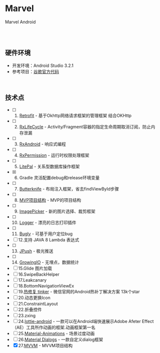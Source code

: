 
# Marvel
Marvel Android

<br/><br/>

## 硬件环境

- 开发环境：Android Studio 3.2.1
- 参考项目：[谷歌官方代码](https://github.com/googlesamples)

<br/>

## 技术点


- [ ] 1. [Retrofit](http://square.github.io/retrofit/) - 基于Okhttp网络请求框架的管理框架 结合OKHttp
- [ ] 2. [RxLifeCycle](https://github.com/trello/RxLifecycle) - Activity/Fragment容器的指定生命周期取消订阅，防止内存泄漏
- [ ] 3. [RxAndroid](https://github.com/ReactiveX/RxAndroid) - 响应式编程
- [ ] 4. [RxPermission](https://github.com/tbruyelle/RxPermissions) - 运行时权限处理框架
- [ ] 5. [LitePal](https://github.com/LitePalFramework/LitePal) - 关系型数据库操作框架
- [x] 6. Gradle 灵活配置debug和release环境变量
- [ ] 7. [Butterknife](https://github.com/JakeWharton/butterknife) - 布局注入框架，省去findViewById步骤
- [ ] 8. [MVP项目结构](https://github.com/googlesamples/android-architecture/tree/todo-mvp/) - MVP的项目结构
- [ ] 9. [ImagePicker](https://github.com/jeasonlzy/ImagePicker) - 新的图片选择、裁剪框架
- [ ] 10. [Logger](https://github.com/orhanobut/logger) - 漂亮的日志打印插件
- [ ] 11. [Bugly](https://bugly.qq.com/v2/) - 可基于用户定位bug
- [ ] 12.支持 JAVA 8 Lambda 表达式
- [ ] 13. [JPush](https://www.jiguang.cn/) - 极光推送
- [ ] 14. [GrowingIO](https://docs.growingio.com/docs/sdk-integration/android-sdk/) - 无埋点，数据统计
- [ ] 15.Glide 图片加载
- [ ] 16.SwipeBackHelper
- [ ] 17.Leakcanary
- [ ] 18.BottomNavigationViewEx
- [ ] 19.[热修复 tinker](https://github.com/Tencent/tinker) - 微信官网的Android热补丁解决方案 13k个star
- [ ] 20.动态更换Icon
- [ ] 21.ConstraintLayout
- [ ] 22.折叠控件
- [ ] 23.zxing
- [ ] 24.[lottie-android](https://github.com/airbnb/lottie-android) - 一款可以在Android端快速展示Adobe Afeter Effect（AE）工具所作动画的框架.动画框架第一名
- [ ] 25.[Material-Animations](https://github.com/lgvalle/Material-Animations) - 场景过度动画
- [ ] 26.[Material Dialogs](https://github.com/afollestad/material-dialogs) - 一款自定义dialog框架
- [x] 27.[MVVM](https://github.com/googlesamples/android-architecture-components/tree/master/BasicSample) - MVVM项目结构